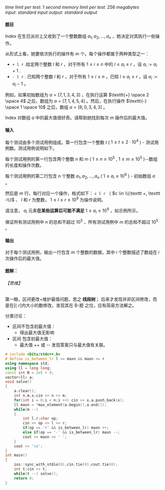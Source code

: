 $time\ limit\ per\ test:\ 1\ second$
$memory\ limit\ per\ test:\ 256\ megabytes$
$input:\ standard\ input$ 
$output:\ standard\ output$

#### **题目**

Index 在生日派对上又收到了一个整数数组 $a_1, a_2, \ldots, a_n$ ，她决定对其执行一些操作。

从形式上看，她要依次执行的操作有 $m$ 个。每个操作都属于两种类型之一：

- $\texttt{+ l r}$ .给定两个整数 $l$ 和 $r$ ，对于所有 $1 \leq i \leq n$ 中的 $l \leq a_i \leq r$ ，设 $a_i := a_i + 1$ .
 - $\texttt{- l r}$ . 已知两个整数 $l$ 和 $r$ ，对于所有 $1 \leq i \leq n$ ，已知 $l \leq a_i \leq r$ ，设 $a_i := a_i - 1$ 。

例如，如果初始数组为 $a = [7, 1, 3, 4, 3]$ ，在执行运算 $\texttt{+} \space 2 \space 4$ 之后，数组为 $a = [7, 1, 4, 5, 4]$ 。然后，在执行操作 $\texttt{-} \space 1 \space 10$ 之后，数组 $a = [6, 0, 3, 4, 3]$ 。

Index 对数组 $a$ 中的最大值很好奇。请帮助她找到每次 $m$ 操作后的最大值。


#### **输入**

每个测试由多个测试用例组成。第一行包含一个整数 $t$ ( $1 \leq t \leq 2 \cdot 10^4$ ) - 测试用例数。测试用例说明如下。

每个测试用例的第一行包含两个整数 $n$ 和 $m$ ( $1 \leq n \leq 10^5$ , $1 \leq m \leq 10^5$ )--数组的长度和操作次数。

每个测试用例的第二行包含 $n$ 个整数 $a_1, a_2, \ldots, a_n$ ( $1 \leq a_i \leq 10^9$ ) - 初始数组 $a$ 。

然后是 $m$ 行，每行对应一个操作，格式如下： $\texttt{c l r}$ （ $c \in \\{\texttt +, \texttt -\\}$ 、 $l$ 和 $r$ 为整数， $1 \leq l \leq r \leq 10^9$ 为操作说明。

请注意， $a_i$ 元素**在某些运算后可能不满足** $1\le a_i\le 10^9$ ，如示例所示。

保证所有测试用例中 $n$ 的总和不超过 $10^5$ ，所有测试用例中 $m$ 的总和不超过 $10^5$ 。

#### **输出**

对于每个测试用例，输出一行包含 $m$ 个整数的数据，其中 $i$ 个整数描述了数组在 $i$ 次操作后的最大值。

#### **题解**：

###### 【思维】

第一眼，区间更改+维护最值问题，思之 **线段树**；
后来才发现并非区间修改，而是在$[l,r]$内大小的数修改，发现其在 B-题 之位，应有简易方法解之。

分类讨论：
- 区间不包含初最大值：
	- 得出最大值无影响
- 区间    包含初最大值：
	- 最大值 ++ 或 --
发现答案只与最大值有关联。

```c++
# include <bits/stdc++.h>
# define is_between_lr l <= maxn && maxn <= r
using namespace std;
using ll = long long;
const int N = 2e5 + 9;
vector<ll> a;
void solve()
{
	a.clear();
	int n,m,x;cin >> n >> m;
	for(int i = 0;i < n;i ++) cin >> x,a.push_back(x);
	ll maxn = *max_element(a.begin(),a.end());
	while(m --)
	{
		int l,r;char op;
		cin >> op >> l >> r;
		if(op == '+' && is_between_lr) maxn ++;
		else if(op == '-' && is_between_lr) maxn --;
		cout << maxn << ' ';
	}
	cout << '\n';
}
int main()
{
	ios::sync_with_stdio(0),cin.tie(0),cout.tie(0);
	int t;cin >> t;
	while(t --) solve();
	return 0;
}
```